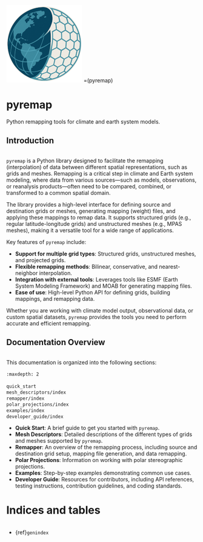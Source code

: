 ![pyremap logo](_static/logo.png)
=(pyremap)

# pyremap

Python remapping tools for climate and earth system models.

## Introduction
```{index} single: Introduction
```

`pyremap` is a Python library designed to facilitate the remapping
(interpolation) of data between different spatial representations, such as
grids and meshes. Remapping is a critical step in climate and Earth system
modeling, where data from various sources—such as models, observations, or
reanalysis products—often need to be compared, combined, or transformed to a
common spatial domain.

The library provides a high-level interface for defining source and
destination grids or meshes, generating mapping (weight) files, and applying
these mappings to remap data. It supports structured grids (e.g., regular
latitude-longitude grids) and unstructured meshes (e.g., MPAS meshes), making
it a versatile tool for a wide range of applications.

Key features of `pyremap` include:
- **Support for multiple grid types**: Structured grids, unstructured meshes,
  and projected grids.
- **Flexible remapping methods**: Bilinear, conservative, and nearest-neighbor
  interpolation.
- **Integration with external tools**: Leverages tools like ESMF (Earth System
  Modeling Framework) and MOAB for generating mapping files.
- **Ease of use**: High-level Python API for defining grids, building
  mappings, and remapping data.

Whether you are working with climate model output, observational data, or
custom spatial datasets, `pyremap` provides the tools you need to perform
accurate and efficient remapping.

## Documentation Overview
```{index} single: Documentation; Overview
```

This documentation is organized into the following sections:

```{toctree}
:maxdepth: 2

quick_start
mesh_descriptors/index
remapper/index
polar_projections/index
examples/index
developer_guide/index
```

- **Quick Start**: A brief guide to get you started with `pyremap`.
- **Mesh Descriptors**: Detailed descriptions of the different types of grids and meshes supported by `pyremap`.
- **Remapper**: An overview of the remapping process, including source and destination grid setup, mapping file generation, and data remapping.
- **Polar Projections**: Information on working with polar stereographic projections.
- **Examples**: Step-by-step examples demonstrating common use cases.
- **Developer Guide**: Resources for contributors, including API references, testing instructions, contribution guidelines, and coding standards.

# Indices and tables
```{index} single: Indices and tables
```

* {ref}`genindex`
